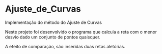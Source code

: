 # Ajuste_de_Curvas
Implementação do método do Ajuste de Curvas

Neste projeto foi desenvolvido o programa que calcula a reta com o menor desvio dado um conjunto de pontos quaisquer.

A efeito de comparação, são inseridas duas retas aletórias.
